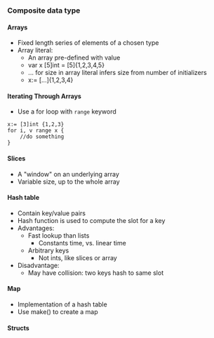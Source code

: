 ### Composite data type
#### Arrays
- Fixed length series of elements of a chosen type
- Array literal: 
    - An array pre-defined with value
    - var x [5]int = [5]{1,2,3,4,5}
    - ... for size in array literal infers size from number of initializers
    - x:= [...]{1,2,3,4}

#### Iterating Through Arrays
- Use a for loop with `range` keyword
```
x:= [3]int {1,2,3}
for i, v range x {
    //do something
}
```
 
#### Slices
- A "window" on an underlying array
- Variable size, up to the whole array

#### Hash table
- Contain key/value pairs
- Hash function is used to compute the slot for a key
- Advantages:
  - Fast lookup than lists
    - Constants time, vs. linear time
  - Arbitrary keys
    - Not ints, like slices or array
- Disadvantage:
  - May have collision: two keys hash to same slot

#### Map
- Implementation of a hash table
- Use make() to create a map

#### Structs